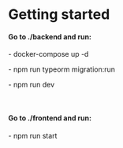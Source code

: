 <h1>Getting started</h1>
<h4> Go to  ./backend  and run: </h4>
<p>- docker-compose up -d</p>
<p>- npm run typeorm migration:run</p>
<p>- npm run dev</p><br>
<h4> Go to  ./frontend  and run: </h4>
<p>- npm run start</p>

